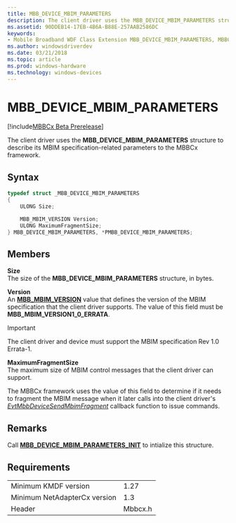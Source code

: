 ```yaml
---
title: MBB_DEVICE_MBIM_PARAMETERS
description: The client driver uses the MBB_DEVICE_MBIM_PARAMETERS structure to describe its MBIM specification-related parameters to the MBBCx framework.
ms.assetid: 90DDEB14-17EB-4B6A-B88E-257AAB2586DC
keywords:
- Mobile Broadband WDF Class Extension MBB_DEVICE_MBIM_PARAMETERS, MBBCx MBB_DEVICE_MBIM_PARAMETERS
ms.author: windowsdriverdev
ms.date: 03/21/2018
ms.topic: article
ms.prod: windows-hardware
ms.technology: windows-devices
---
```


# MBB_DEVICE_MBIM_PARAMETERS

[!include[MBBCx Beta Prerelease](../mbbcx-beta-prerelease.md)]

The client driver uses the **MBB_DEVICE_MBIM_PARAMETERS** structure to describe its MBIM specification-related parameters to the MBBCx framework.

## Syntax

```C++
typedef struct _MBB_DEVICE_MBIM_PARAMETERS
{
    ULONG Size;

    MBB_MBIM_VERSION Version;
    ULONG MaximumFragmentSize;
} MBB_DEVICE_MBIM_PARAMETERS, *PMBB_DEVICE_MBIM_PARAMETERS;
```

## Members

**Size**  
The size of the **MBB_DEVICE_MBIM_PARAMETERS** structure, in bytes.

**Version**  
An [**MBB_MBIM_VERSION**](mbb-mbim-version.md) value that defines the version of the MBIM specification that the client driver supports. The value of this field must be **MBB_MBIM_VERSION1_0_ERRATA**.

> [!IMPORTANT]
> The client driver and device must support the MBIM specification Rev 1.0 Errata-1.

**MaximumFragmentSize**  
The maximum size of MBIM control messages that the client driver can support.

The MBBCx framework uses the value of this field to determine if it needs to fragment the MBIM message when it later calls into the client driver's [*EvtMbbDeviceSendMbimFragment*](evt-mbb-device-send-mbim-fragment.md) callback function to issue commands.

## Remarks

Call [**MBB_DEVICE_MBIM_PARAMETERS_INIT**](mbb-device-mbim-parameters-init.md) to intialize this structure.

## Requirements

|     |     |
| --- | --- |
| Minimum KMDF version | 1.27 |
| Minimum NetAdapterCx version | 1.3 |
| Header | Mbbcx.h |